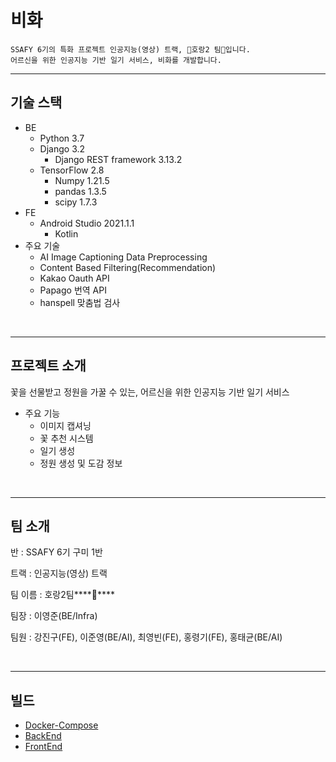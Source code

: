 # 비화

```
SSAFY 6기의 특화 프로젝트 인공지능(영상) 트랙, 🐯호랑2 팀🐯입니다.
어르신을 위한 인공지능 기반 일기 서비스, 비화를 개발합니다.
```

<hr>

## 기술 스택

- BE
    - Python 3.7
    - Django 3.2
        - Django REST framework 3.13.2
    - TensorFlow 2.8
        - Numpy 1.21.5
        - pandas 1.3.5
        - scipy 1.7.3
- FE
    - Android Studio 2021.1.1
        - Kotlin 
- 주요 기술
    - AI Image Captioning Data Preprocessing
    - Content Based Filtering(Recommendation)
    - Kakao Oauth API
    - Papago 번역 API
    - hanspell 맞춤법 검사

<br>
<hr>

## 프로젝트 소개

꽃을 선물받고 정원을 가꿀 수 있는, 어르신을 위한 인공지능 기반 일기 서비스

- 주요 기능
    - 이미지 캡셔닝
    - 꽃 추천 시스템
    - 일기 생성
    - 정원 생성 및 도감 정보

<br>
<hr>

## 팀 소개

반 : SSAFY 6기 구미 1반

트랙 : 인공지능(영상) 트랙

팀 이름 : 호랑2팀****🐯****

팀장 : 이영준(BE/Infra)

팀원 : 강진구(FE), 이준영(BE/AI), 최영빈(FE), 홍령기(FE), 홍태균(BE/AI)

<br>
<hr>

## 빌드

- [Docker-Compose](exec/README.md)
- [BackEnd](backend/README.md)
- [FrontEnd](frontend/mytest/README.md)
